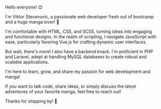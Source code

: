 
Hello everyone! 😊

I'm Viktor Stevanovic, a passionate web developer fresh out of bootcamp and a huge manga lover! 🚀

I'm comfortable with HTML, CSS, and SCSS, turning ideas into engaging and functional designs. In the realm of scripting, I navigate JavaScript with ease, particularly favoring Vue.js for crafting dynamic user interfaces.

But wait, there's more! I also have a backend knack. I'm proficient in PHP and Laravel, adept at handling MySQL databases to create robust and scalable applications.

I'm here to learn, grow, and share my passion for web development and manga!

If you want to talk code, share ideas, or simply discuss the latest adventures of your favorite manga, feel free to reach out!

Thanks for stopping by! 👋

<!---
ViktorStevanovic/ViktorStevanovic is a ✨ special ✨ repository because its `README.md` (this file) appears on your GitHub profile.
You can click the Preview link to take a look at your changes.
--->
